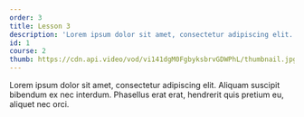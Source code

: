 ```yaml
---
order: 3
title: Lesson 3
description: 'Lorem ipsum dolor sit amet, consectetur adipiscing elit. Aliquam suscipit bibendum ex nec interdum.'
id: 1
course: 2
thumb: https://cdn.api.video/vod/vi141dgM0FgbyksbrvGDWPhL/thumbnail.jpg
---
```

Lorem ipsum dolor sit amet, consectetur adipiscing elit. Aliquam suscipit bibendum ex nec interdum. Phasellus erat erat, hendrerit quis pretium eu, aliquet nec orci.
